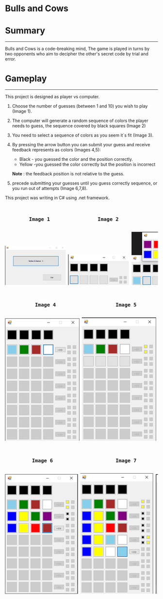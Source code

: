 Bulls and Cows
===

# Summary

---

Bulls and Cows is a code-breaking mind,
The game is played in turns by two opponents who aim to decipher the other's secret code by trial and error.

# Gameplay

---
This project is designed as player vs computer.

1) Choose the number of guesses (between 1 and 10) you wish to play (Image 1).
2) The computer will generate a random sequence of colors the player needs to guess, the sequence covered by black
   squares (Image 2)
3) You need to select a sequence of colors as you seem it`s fit (Image 3).
4) By pressing the arrow button you can submit your guess and receive feedback represents as colors (Images 4,5):
    * Black - you guessed the color and the position correctly.
    * Yellow -you guessed the color correctly but the position is incorrect

   **Note** : the feedback position is not relative to the guess.
5) precede submitting your guesses until you guess correctly sequence, or you run out of attempts (Image 6,7,8).

This project was writing in C# using .net framework.

<pre> <h3>        Image 1                Image 2              Image 3</h3>
<img src="./images/number_of_guesses.png" width="200"/> <img src="./images/random_sequence.png" width="200"/> <img src="./images/color_choosing.png" width="200"/>
</pre>

<pre> <h3>          Image 4                    Image 5</h3>
<img src="./images/submit_guess.png" width="245"/> <img src="./images/score.png" width="245"/>
</pre>

<pre> <h3>         Image 6                     Image 7                     Image 8</h3>
<img src="./images/score_1.png" width="240"/> <img src="./images/score_2.png" width="240"/> <img src="./images/score_3.png" width="240"/>
</pre>

